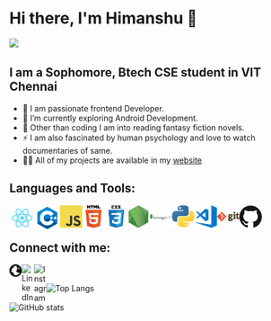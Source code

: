 # Hi there, I'm Himanshu  👋
![](https://visitor-badge.laobi.icu/badge?page_id=HimanshuBarak.HimanshuBarak)
## I am a Sophomore, Btech CSE student in VIT Chennai

- 🔭 I am passionate frontend Developer.
- 🌱 I’m currently exploring Android Development.
- 🥅 Other than coding I am into reading fantasy fiction novels.
- ⚡ I am also fascinated by human psychology and love to watch documentaries of same.
 - 👨‍💻 All of my projects are available in my [website](https://himanshubarak.github.io/portfolio/)


## Languages and Tools:

<img align="left" alt="React" width="45px" src="https://raw.githubusercontent.com/github/explore/80688e429a7d4ef2fca1e82350fe8e3517d3494d/topics/react/react.png" />
<img align="left" src="https://raw.githubusercontent.com/SVijayB/SVijayB/master/assets/SVG/Languages/c++.svg" width=45 />
<img align="left" alt="JavaScript" width="40px" src="https://raw.githubusercontent.com/github/explore/80688e429a7d4ef2fca1e82350fe8e3517d3494d/topics/javascript/javascript.png" />
<img align="left" alt="HTML5" width="40px" src="https://raw.githubusercontent.com/github/explore/80688e429a7d4ef2fca1e82350fe8e3517d3494d/topics/html/html.png" />
<img align="left" alt="CSS3" width="40px" src="https://raw.githubusercontent.com/github/explore/80688e429a7d4ef2fca1e82350fe8e3517d3494d/topics/css/css.png" />
<img align="left" alt="Node.js" width="40px" src="https://raw.githubusercontent.com/github/explore/80688e429a7d4ef2fca1e82350fe8e3517d3494d/topics/nodejs/nodejs.png" />
<img align="left" alt="MongoDB" width="40px" src="https://raw.githubusercontent.com/github/explore/80688e429a7d4ef2fca1e82350fe8e3517d3494d/topics/mongodb/mongodb.png" />
<img  align="left" width="40px" src="https://raw.githubusercontent.com/SVijayB/SVijayB/master/assets/SVG/Languages/python.svg" />
<img align="left" alt="Visual Studio Code" width="40px" src="https://raw.githubusercontent.com/github/explore/80688e429a7d4ef2fca1e82350fe8e3517d3494d/topics/visual-studio-code/visual-studio-code.png" />
<img align="left" alt="Git" width="40px" src="https://raw.githubusercontent.com/github/explore/80688e429a7d4ef2fca1e82350fe8e3517d3494d/topics/git/git.png" />
<img align="left" alt="GitHub" width="40px" src="https://raw.githubusercontent.com/github/explore/78df643247d429f6cc873026c0622819ad797942/topics/github/github.png" />


<br />
<br />

## Connect with me:

[<img align="left" alt="website" width="22px" src="https://raw.githubusercontent.com/iconic/open-iconic/master/svg/globe.svg" />][website]
[<img align="left" alt="LinkedIn" width="22px" src="https://cdn.jsdelivr.net/npm/simple-icons@v3/icons/linkedin.svg" />][linkedin]
[<img align="left" alt="Instagram" width="22px" src="https://cdn.jsdelivr.net/npm/simple-icons@v3/icons/instagram.svg" />][instagram]
<br />
<br />
![Top Langs](https://github-readme-stats.vercel.app/api/top-langs/?username=HimanshuBarak)
<br />
<br />
![GitHub stats](https://github-readme-stats.vercel.app/api?username=HimanshuBarak&show_icons=true&theme=tokyonight)


[website]: https://himanshubarak.netlify.app/
[instagram]: https://www.instagram.com/__himanshu_0_0/
[linkedin]: https://www.linkedin.com/in/himanshu-barak-002714118
